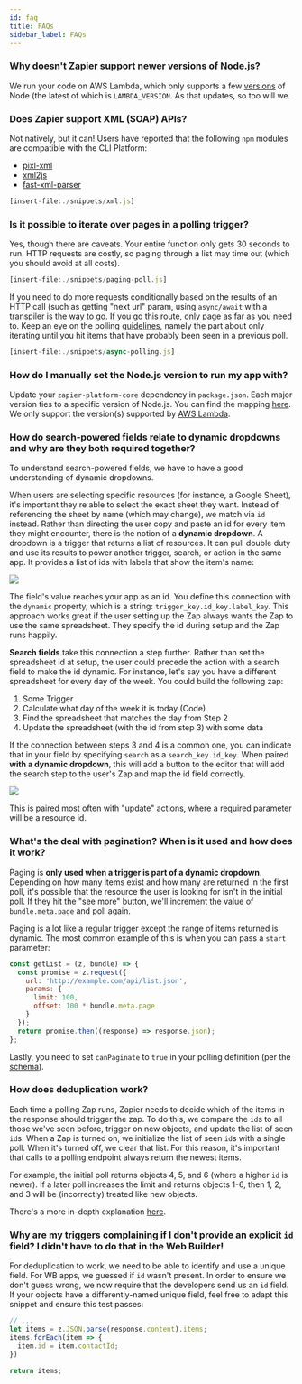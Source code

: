 ```yaml
---
id: faq
title: FAQs
sidebar_label: FAQs
---
```


### Why doesn't Zapier support newer versions of Node.js?

We run your code on AWS Lambda, which only supports a few [versions](https://docs.aws.amazon.com/lambda/latest/dg/current-supported-versions.html) of Node (the latest of which is `LAMBDA_VERSION`. As that updates, so too will we.


### Does Zapier support XML (SOAP) APIs?

Not natively, but it can! Users have reported that the following `npm` modules are compatible with the CLI Platform:

* [pixl-xml](https://github.com/jhuckaby/pixl-xml)
* [xml2js](https://github.com/Leonidas-from-XIV/node-xml2js)
* [fast-xml-parser](https://github.com/NaturalIntelligence/fast-xml-parser)

```javascript
[insert-file:./snippets/xml.js]
```

### Is it possible to iterate over pages in a polling trigger?

Yes, though there are caveats. Your entire function only gets 30 seconds to run. HTTP requests are costly, so paging through a list may time out (which you should avoid at all costs).

```javascript
[insert-file:./snippets/paging-poll.js]
```

If you need to do more requests conditionally based on the results of an HTTP call (such as getting "next url" param, using `async/await` with a transpiler is the way to go. If you go this route, only page as far as you need to. Keep an eye on the polling [guidelines](https://zapier.com/developer/documentation/v2/deduplication/), namely the part about only iterating until you hit items that have probably been seen in a previous poll.

```javascript
[insert-file:./snippets/async-polling.js]
```

### How do I manually set the Node.js version to run my app with?

Update your `zapier-platform-core` dependency in `package.json`.  Each major version ties to a specific version of Node.js. You can find the mapping [here](https://github.com/zapier/zapier-platform-cli/blob/master/src/version-store.js). We only support the version(s) supported by [AWS Lambda](https://docs.aws.amazon.com/lambda/latest/dg/current-supported-versions.html).

### How do search-powered fields relate to dynamic dropdowns and why are they both required together?

To understand search-powered fields, we have to have a good understanding of dynamic dropdowns.

When users are selecting specific resources (for instance, a Google Sheet), it's important they're able to select the exact sheet they want. Instead of referencing the sheet by name (which may change), we match via `id` instead. Rather than directing the user copy and paste an id for every item they might encounter, there is the notion of a **dynamic dropdown**. A dropdown is a trigger that returns a list of resources. It can pull double duty and use its results to power another trigger, search, or action in the same app.  It provides a list of ids with labels that show the item's name:

![](https://cdn.zapier.com/storage/photos/fb56bdc2aab91504be0e51800bec4d64.png)

The field's value reaches your app as an id. You define this connection with the `dynamic` property, which is a string: `trigger_key.id_key.label_key`. This approach works great if the user setting up the Zap always wants the Zap to use the same spreadsheet. They specify the id during setup and the Zap runs happily.

**Search fields** take this connection a step further. Rather than set the spreadsheet id at setup, the user could precede the action with a search field to make the id dynamic. For instance, let's say you have a different spreadsheet for every day of the week. You could build the following zap:

1. Some Trigger
2. Calculate what day of the week it is today (Code)
3. Find the spreadsheet that matches the day from Step 2
4. Update the spreadsheet (with the id from step 3) with some data

If the connection between steps 3 and 4 is a common one, you can indicate that in your field by specifying `search` as a `search_key.id_key`. When paired **with a dynamic dropdown**, this will add a button to the editor that will add the search step to the user's Zap and map the id field correctly.

![](https://cdn.zapier.com/storage/photos/d263fd3a56cf8108cb89195163e7c9aa.png)

This is paired most often with "update" actions, where a required parameter will be a resource id.

<a id="paging"></a>
### What's the deal with pagination? When is it used and how does it work?

Paging is **only used when a trigger is part of a dynamic dropdown**. Depending on how many items exist and how many are returned in the first poll, it's possible that the resource the user is looking for isn't in the initial poll. If they hit the "see more" button, we'll increment the value of `bundle.meta.page` and poll again.

Paging is a lot like a regular trigger except the range of items returned is dynamic. The most common example of this is when you can pass a `start` parameter:

```javascript
const getList = (z, bundle) => {
  const promise = z.request({
    url: 'http://example.com/api/list.json',
    params: {
      limit: 100,
      offset: 100 * bundle.meta.page
    }
  });
  return promise.then((response) => response.json);
};
```

Lastly, you need to set `canPaginate` to `true` in your polling definition (per the [schema](https://github.com/zapier/zapier-platform-schema/blob/master/docs/build/schema.md#basicpollingoperationschema)).

<a id="dedup"></a>
### How does deduplication work?

Each time a polling Zap runs, Zapier needs to decide which of the items in the response should trigger the zap. To do this, we compare the `id`s to all those we've seen before, trigger on new objects, and update the list of seen `id`s. When a Zap is turned on, we initialize the list of seen `id`s with a single poll. When it's turned off, we clear that list. For this reason, it's important that calls to a polling endpoint always return the newest items.

For example, the initial poll returns objects 4, 5, and 6 (where a higher `id` is newer). If a later poll increases the limit and returns objects 1-6, then 1, 2, and 3 will be (incorrectly) treated like new objects.

There's a more in-depth explanation [here](https://zapier.com/developer/documentation/v2/deduplication/).

### Why are my triggers complaining if I don't provide an explicit `id` field? I didn't have to do that in the Web Builder!

For deduplication to work, we need to be able to identify and use a unique field. For WB apps, we guessed if `id` wasn't present. In order to ensure we don't guess wrong, we now require that the developers send us an `id` field. If your objects have a differently-named unique field, feel free to adapt this snippet and ensure this test passes:

```js
// ...
let items = z.JSON.parse(response.content).items;
items.forEach(item => {
  item.id = item.contactId;
})

return items;
```

